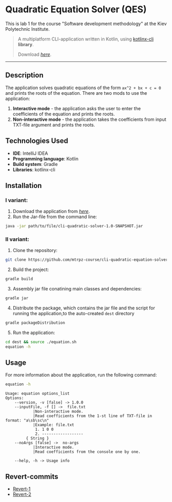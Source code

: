 # Quadratic Equation Solver (QES)
This is lab 1 for the course "Software development methodology" at the Kiev Polytechnic Institute.
> A multiplatform CLI-application written in Kotlin, using [kotlinx-cli](https://github.com/Kotlin/kotlinx-cli) **library**.
>
> Download [_here_](https://github.com/mtrpz-course/cli-quadratic-equation-solver/releases/download/1.0.0/cli-quadratic-equation-solver-1.0-SNAPSHOT.jar).
-------------------------------
## Description
The application solves quadratic equations of the form `ax^2 + bx + c = 0` and prints the roots of the equation.
There are two mods to use the application:
1. **Interactive mode** - the application asks the user to enter the coefficients of the equation and prints the roots.
2. **Non-interactive mode** - the application takes the coefficients from input TXT-file argument and prints the roots.

## Technologies Used
- **IDE**: IntelliJ IDEA
- **Programming language**: Kotlin
- **Build system**: Gradle
- **Libraries**: kotlinx-cli

## Installation

### I variant:
1. Download the application from [_here_](https://github.com/mtrpz-course/cli-quadratic-equation-solver/releases/download/1.0.0/cli-quadratic-equation-solver-1.0-SNAPSHOT.jar).
2. Run the Jar-file from the command line:
```bash
java -jar path/to/file/cli-quadratic-solver-1.0-SNAPSHOT.jar
```
### II variant:
1. Clone the repository:
```bash
git clone https://github.com/mtrpz-course/cli-quadratic-equation-solver.git
```
2. Build the project:
```bash
gradle build
```
3. Assembly jar file conatining main classes and dependencies:
```bash
gradle jar
```
4. Distribute the package, which contains the jar file and the script for running the application,to the auto-created `dest` directory
```bash
gradle packageDistribution
```
5. Run the application:
```bash
cd dest && source ./equation.sh
equation -h
```

## Usage
For more information about the application, run the following command:
```bash
equation -h
```
```textmate
Usage: equation options_list
Options: 
    --version, -v [false] -> 1.0.0 
    --inputFile, -f [] ->  file.txt
            |Non-interactive mode.  
            |Read coefficients from the 1-st line of TXT-file in format: "a\sb\sc\n"
            |Example: file.txt
             1. 1 0 0
             2. ------------------
         { String }
    --noArgs [false] ->  no-args
            |Interactive mode.
            |Read coefficients from the console one by one.
         
    --help, -h -> Usage info 
```
## Revert-commits
* [Revert-1](https://github.com/mtrpz-course/cli-quadratic-equation-solver/commit/295b3b29ddc7e7731b5f57d742423ec51e9fbb95)
* [Revert-2](https://github.com/mtrpz-course/cli-quadratic-equation-solver/commit/8686465937871752b61b8194a8f6144c93d2a2f0)
